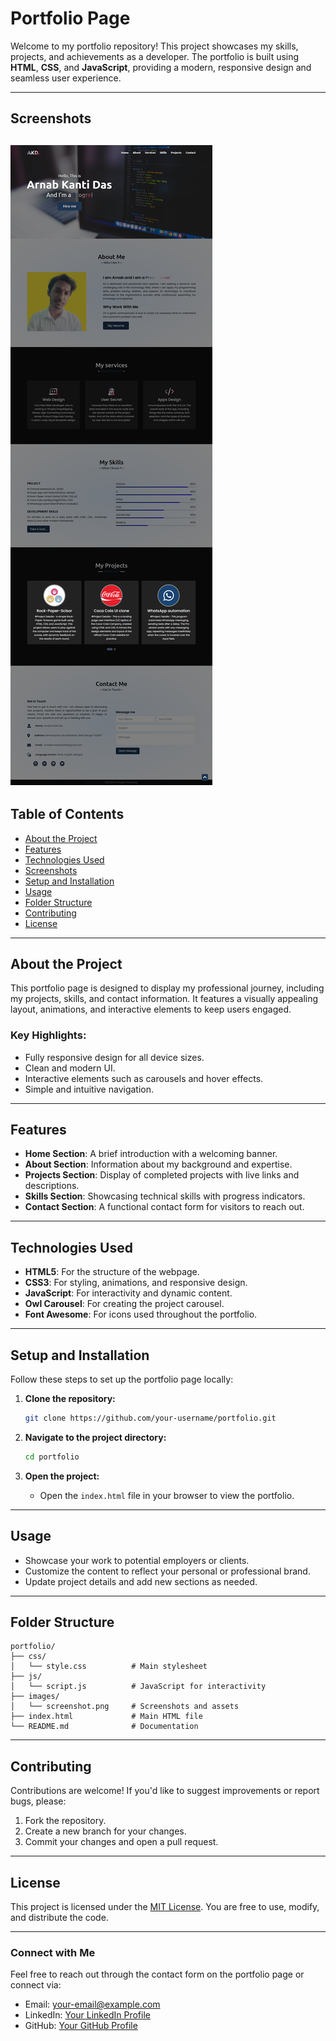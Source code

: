 # Portfolio Page

Welcome to my portfolio repository! This project showcases my skills, projects, and achievements as a developer. The portfolio is built using **HTML**, **CSS**, and **JavaScript**, providing a modern, responsive design and seamless user experience.

---

## Screenshots

![Screenshot of Portfolio](./image/screenshot.png)
---

## Table of Contents

- [About the Project](#about-the-project)
- [Features](#features)
- [Technologies Used](#technologies-used)
- [Screenshots](#screenshots)
- [Setup and Installation](#setup-and-installation)
- [Usage](#usage)
- [Folder Structure](#folder-structure)
- [Contributing](#contributing)
- [License](#license)

---

## About the Project

This portfolio page is designed to display my professional journey, including my projects, skills, and contact information. It features a visually appealing layout, animations, and interactive elements to keep users engaged.

### Key Highlights:

- Fully responsive design for all device sizes.
- Clean and modern UI.
- Interactive elements such as carousels and hover effects.
- Simple and intuitive navigation.

---

## Features

- **Home Section**: A brief introduction with a welcoming banner.
- **About Section**: Information about my background and expertise.
- **Projects Section**: Display of completed projects with live links and descriptions.
- **Skills Section**: Showcasing technical skills with progress indicators.
- **Contact Section**: A functional contact form for visitors to reach out.

---

## Technologies Used

- **HTML5**: For the structure of the webpage.
- **CSS3**: For styling, animations, and responsive design.
- **JavaScript**: For interactivity and dynamic content.
- **Owl Carousel**: For creating the project carousel.
- **Font Awesome**: For icons used throughout the portfolio.

---

## Setup and Installation

Follow these steps to set up the portfolio page locally:

1. **Clone the repository:**
   ```bash
   git clone https://github.com/your-username/portfolio.git
   ```

2. **Navigate to the project directory:**
   ```bash
   cd portfolio
   ```

3. **Open the project:**
   - Open the `index.html` file in your browser to view the portfolio.

---

## Usage

- Showcase your work to potential employers or clients.
- Customize the content to reflect your personal or professional brand.
- Update project details and add new sections as needed.

---

## Folder Structure

```
portfolio/
├── css/
│   └── style.css          # Main stylesheet
├── js/
│   └── script.js          # JavaScript for interactivity
├── images/
│   └── screenshot.png     # Screenshots and assets
├── index.html             # Main HTML file
└── README.md              # Documentation
```

---

## Contributing

Contributions are welcome! If you'd like to suggest improvements or report bugs, please:

1. Fork the repository.
2. Create a new branch for your changes.
3. Commit your changes and open a pull request.

---

## License

This project is licensed under the [MIT License](LICENSE). You are free to use, modify, and distribute the code.

---

### Connect with Me

Feel free to reach out through the contact form on the portfolio page or connect via:

- Email: [your-email@example.com](mailto:your-email@example.com)
- LinkedIn: [Your LinkedIn Profile](https://linkedin.com/in/your-profile)
- GitHub: [Your GitHub Profile](https://github.com/your-username)
